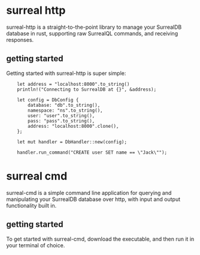 # surreal http
surreal-http is a straight-to-the-point library to manage your SurrealDB database in rust, supporting raw SurrealQL commands, and receiving responses.
## getting started
Getting started with surreal-http is super simple:
``` 
    let address = "localhost:8000".to_string()
    println!("Connecting to SurrealDB at {}", &address);

    let config = DbConfig {
        database: "db".to_string(),
        namespace: "ns".to_string(),
        user: "user".to_string(),
        pass: "pass".to_string(),
        address: "localhost:8000".clone(),
    };

    let mut handler = DbHandler::new(config);

    handler.run_command("CREATE user SET name == \"Jack\"");
```
# surreal cmd
surreal-cmd is a simple command line application for querying and manipulating your SurrealDB database over http, with input and output functionality built in. 
## getting started
To get started with surreal-cmd, download the executable, and then run it in your terminal of choice.